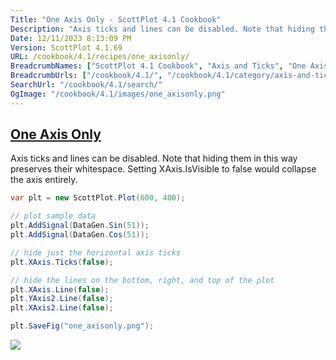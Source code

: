 ```yaml
---
Title: "One Axis Only - ScottPlot 4.1 Cookbook"
Description: "Axis ticks and lines can be disabled. Note that hiding them in this way preserves their whitespace. Setting XAxis.IsVisible to false would collapse the axis entirely. "
Date: 12/11/2023 8:13:09 PM
Version: ScottPlot 4.1.69
URL: /cookbook/4.1/recipes/one_axisonly/
BreadcrumbNames: ["ScottPlot 4.1 Cookbook", "Axis and Ticks", "One Axis Only"]
BreadcrumbUrls: ["/cookbook/4.1/", "/cookbook/4.1/category/axis-and-ticks", "/cookbook/4.1/recipes/one_axisonly/"]
SearchUrl: "/cookbook/4.1/search/"
OgImage: "/cookbook/4.1/images/one_axisonly.png"
---
```


<h2><a id='one-axis-only' href='/cookbook/4.1/recipes/one_axisonly/'>One Axis Only</a></h2>

Axis ticks and lines can be disabled. Note that hiding them in this way preserves their whitespace. Setting XAxis.IsVisible to false would collapse the axis entirely. 

```cs
var plt = new ScottPlot.Plot(600, 400);

// plot sample data
plt.AddSignal(DataGen.Sin(51));
plt.AddSignal(DataGen.Cos(51));

// hide just the horizontal axis ticks
plt.XAxis.Ticks(false);

// hide the lines on the bottom, right, and top of the plot
plt.XAxis.Line(false);
plt.YAxis2.Line(false);
plt.XAxis2.Line(false);

plt.SaveFig("one_axisonly.png");
```

<img src='../../images/one_axisonly.png' class='d-block mx-auto my-5' />



